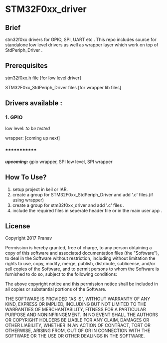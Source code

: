 # STM32F0xx_driver

## Brief
stm32f0xx drivers for GPIO, SPI, UART etc .
This repo includes source for standalone low level drivers as well as 
wrapper layer which work on top of StdPeriph_Driver .

## Prerequisites
stm32f0xx.h file [for low level driver]

STM32F0xx_StdPeriph_Driver files [for wrapper lib files]

## Drivers available : 
### 1. GPIO
low level: *to be tested*

wrapper: [coming up next]

### ***********	
***upcoming:*** gpio wrapper, SPI low level, SPI wrapper


## How To Use?
1. setup project in keil or IAR.
2. create a group for STM32F0xx_StdPeriph_Driver and add '.c' files.(if using wrapper)
3. create a group for stm32f0xx_driver and add '.c' files .
4. include the required files in seperate header file or in the main user app .

## License

Copyright 2017 Pranav

Permission is hereby granted, free of charge, to any person obtaining a copy of this software and associated documentation files (the "Software"), to deal in the Software without restriction, including without limitation the rights to use, copy, modify, merge, publish, distribute, sublicense, and/or sell copies of the Software, and to permit persons to whom the Software is furnished to do so, subject to the following conditions:

The above copyright notice and this permission notice shall be included in all copies or substantial portions of the Software.

THE SOFTWARE IS PROVIDED "AS IS", WITHOUT WARRANTY OF ANY KIND, EXPRESS OR IMPLIED, INCLUDING BUT NOT LIMITED TO THE WARRANTIES OF MERCHANTABILITY, FITNESS FOR A PARTICULAR PURPOSE AND NONINFRINGEMENT. IN NO EVENT SHALL THE AUTHORS OR COPYRIGHT HOLDERS BE LIABLE FOR ANY CLAIM, DAMAGES OR OTHER LIABILITY, WHETHER IN AN ACTION OF CONTRACT, TORT OR OTHERWISE, ARISING FROM, OUT OF OR IN CONNECTION WITH THE SOFTWARE OR THE USE OR OTHER DEALINGS IN THE SOFTWARE.